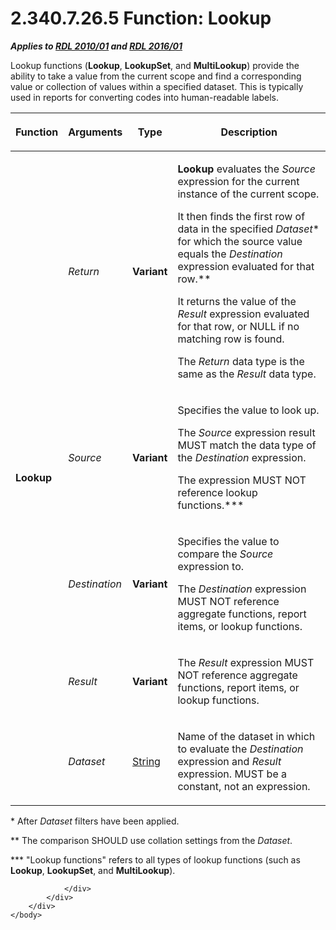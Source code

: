 <html dir="LTR" xmlns:mshelp="http://msdn.microsoft.com/mshelp" xmlns:ddue="http://ddue.schemas.microsoft.com/authoring/2003/5" xmlns:xlink="http://www.w3.org/1999/xlink" xmlns:tool="http://www.microsoft.com/tooltip">
    <head>
        <meta http-equiv="Content-Type" content="text/html; CHARSET=utf-8"></meta>
        <meta name="save" content="history"></meta>
        <title>2.340.7.26.5 Function: Lookup</title>
        <xml>
            <mshelp:toctitle title="2.340.7.26.5 Function: Lookup"></mshelp:toctitle>
            <mshelp:rltitle title="[MS-RDL]: Function: Lookup"></mshelp:rltitle>
            <mshelp:keyword index="A" term="f7cfa0a3-695f-496c-ac72-e4f865e2803a"></mshelp:keyword>
            <mshelp:attr name="DCSext.ContentType" value="open specification"></mshelp:attr>
            <mshelp:attr name="AssetID" value="f7cfa0a3-695f-496c-ac72-e4f865e2803a"></mshelp:attr>
            <mshelp:attr name="TopicType" value="kbRef"></mshelp:attr>
            <mshelp:attr name="DCSext.Title" value="[MS-RDL]: Function: Lookup" />
        </xml>
    </head>
    <body>
        <div id="header">
            <h1 class="heading">2.340.7.26.5 Function: Lookup</h1>
        </div>
        <div id="mainSection">
            <div id="mainBody">
                <div id="allHistory" class="saveHistory"></div>
                <div id="sectionSection0" class="section" name="collapseableSection">
                    

<p><b><i>Applies to </i></b><a href="3428e690-a348-4ec7-8a6a-8efb42d2cdee.md"><b><i>RDL 2010/01</i></b></a><b><i>
and </i></b><a href="52ce3983-2bfc-4e72-9359-42aaf5fe4509.md"><b><i>RDL 2016/01</i></b></a></p>

<p>Lookup functions (<b>Lookup</b>, <b>LookupSet</b>, and <b>MultiLookup</b>)
provide the ability to take a value from the current scope and find a
corresponding value or collection of values within a specified dataset. This is
typically used in reports for converting codes into human-readable labels.</p>

<table>
 <thead>
  <tr>
   <th>
   <p>Function</p>
   </th>
   <th>
   <p>Arguments</p>
   </th>
   <th>
   <p>Type</p>
   </th>
   <th>
   <p>Description</p>
   </th>
  </tr>
 </thead>
 <tr>
  <td rowspan="5">
  <p><b>Lookup</b></p>
  </td>
  <td>
  <p><i>Return</i></p>
  </td>
  <td>
  <p><b>Variant</b></p>
  </td>
  <td>
  <p><b>Lookup</b> evaluates the <i>Source</i> expression
  for the current instance of the current scope.</p>
  <p>It then finds the first row of data in the specified <i>Dataset</i>*
  for which the source value equals the <i>Destination</i> expression evaluated
  for that row.**</p>
  <p>It returns the value of the <i>Result</i> expression
  evaluated for that row, or NULL if no matching row is found.</p>
  <p>The <i>Return</i> data type is the same as the <i>Result</i>
  data type.</p>
  </td>
 </tr>
 <tr>
  <td>
  <p><i>Source</i></p>
  </td>
  <td>
  <p><b>Variant</b></p>
  </td>
  <td>
  <p>Specifies the value to look up.</p>
  <p>The <i>Source</i> expression result MUST match the
  data type of the <i>Destination</i> expression.</p>
  <p>The expression MUST NOT reference lookup functions.***
  </p>
  </td>
 </tr>
 <tr>
  <td>
  <p><i>Destination</i></p>
  </td>
  <td>
  <p><b>Variant</b></p>
  </td>
  <td>
  <p>Specifies the value to compare the <i>Source</i>
  expression to.</p>
  <p>The <i>Destination</i> expression MUST NOT reference aggregate
  functions, report items, or lookup functions.</p>
  </td>
 </tr>
 <tr>
  <td>
  <p><i>Result</i></p>
  </td>
  <td>
  <p><b>Variant</b></p>
  </td>
  <td>
  <p>The <i>Result</i> expression MUST NOT reference
  aggregate functions, report items, or lookup functions.</p>
  </td>
 </tr>
 <tr>
  <td>
  <p><i>Dataset</i></p>
  </td>
  <td>
  <p><a href="1ed81ef3-a683-45e3-aaad-bd2bbe71bc3d.md">String</a></p>
  </td>
  <td>
  <p>Name of the dataset in which to evaluate the <i>Destination</i>
  expression and <i>Result</i> expression. MUST be a constant, not an
  expression.</p>
  </td>
 </tr>
</table>

<p>* After <i>Dataset</i> filters have been applied.</p>

<p>** The comparison SHOULD use collation settings from the <i>Dataset</i>.</p>

<p>*** &quot;Lookup functions&quot; refers to all types of
lookup functions (such as <b>Lookup</b>, <b>LookupSet</b>, and <b>MultiLookup</b>).</p>


                </div>
            </div>
        </div>
    </body>
</html>